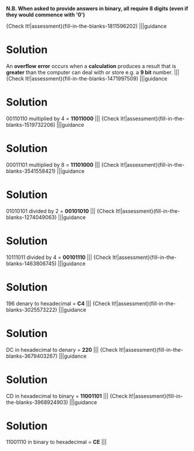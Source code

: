 **N.B. When asked to provide answers in binary, all require 8 digits (even if they would commence with '0')**

{Check It!|assessment}(fill-in-the-blanks-1811596202)
|||guidance
# Solution
An **overflow** **error** occurs when a **calculation** produces a result that is **greater** than the computer can deal with or store e.g. a **9 bit** number. 
|||
{Check It!|assessment}(fill-in-the-blanks-1471997509)
|||guidance
# Solution
00110110 multiplied by 4 = **11011000**
|||
{Check It!|assessment}(fill-in-the-blanks-1519732206)
|||guidance
# Solution
00011101 multiplied by 8 = **11101000**
|||
{Check It!|assessment}(fill-in-the-blanks-3541558421)
|||guidance
# Solution
01010101 divided by 2 = **00101010**
|||
{Check It!|assessment}(fill-in-the-blanks-1274049063)
|||guidance
# Solution
10111011 divided by 4 = **00101110**
|||
{Check It!|assessment}(fill-in-the-blanks-1463806745)
|||guidance
# Solution
196 denary to hexadecimal = **C4**
|||
{Check It!|assessment}(fill-in-the-blanks-3025573222)
|||guidance
# Solution
DC in hexadecimal to denary = **220**
|||
{Check It!|assessment}(fill-in-the-blanks-3679403267)
|||guidance
# Solution
CD in hexadecimal to binary = **11001101**
|||
{Check It!|assessment}(fill-in-the-blanks-3968924903)
|||guidance
# Solution
11001110 in binary to hexadecimal = **CE**
|||